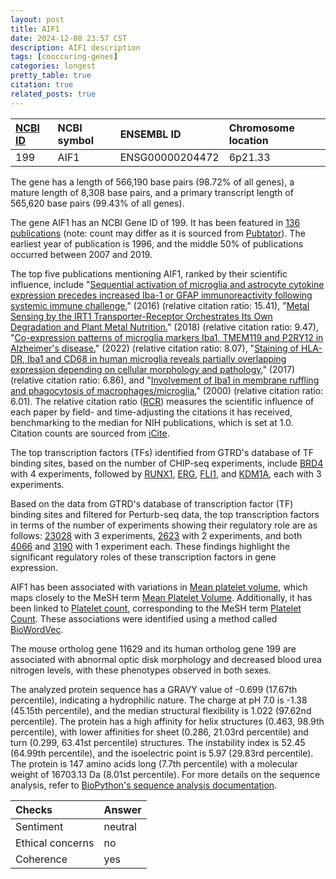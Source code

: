 ```yaml
---
layout: post
title: AIF1
date: 2024-12-08 23:57 CST
description: AIF1 description
tags: [cooccuring-genes]
categories: longest
pretty_table: true
citation: true
related_posts: true
---
```




| [NCBI ID](https://www.ncbi.nlm.nih.gov/gene/199) | NCBI symbol | ENSEMBL ID | Chromosome location |
| :-------- | :------- | :-------- | :------- |
| 199  | AIF1 | ENSG00000204472 | 6p21.33 |



The gene has a length of 566,190 base pairs (98.72% of all genes), a mature length of 8,308 base pairs, and a primary transcript length of 565,620 base pairs (99.43% of all genes).


The gene AIF1 has an NCBI Gene ID of 199. It has been featured in [136 publications](https://pubmed.ncbi.nlm.nih.gov/?term=%22AIF1%22) (note: count may differ as it is sourced from [Pubtator](https://academic.oup.com/nar/article/47/W1/W587/5494727)). The earliest year of publication is 1996, and the middle 50% of publications occurred between 2007 and 2019.


The top five publications mentioning AIF1, ranked by their scientific influence, include "[Sequential activation of microglia and astrocyte cytokine expression precedes increased Iba-1 or GFAP immunoreactivity following systemic immune challenge.](https://pubmed.ncbi.nlm.nih.gov/26470014)" (2016) (relative citation ratio: 15.41), "[Metal Sensing by the IRT1 Transporter-Receptor Orchestrates Its Own Degradation and Plant Metal Nutrition.](https://pubmed.ncbi.nlm.nih.gov/29547723)" (2018) (relative citation ratio: 9.47), "[Co-expression patterns of microglia markers Iba1, TMEM119 and P2RY12 in Alzheimer's disease.](https://pubmed.ncbi.nlm.nih.gov/35247551)" (2022) (relative citation ratio: 8.07), "[Staining of HLA-DR, Iba1 and CD68 in human microglia reveals partially overlapping expression depending on cellular morphology and pathology.](https://pubmed.ncbi.nlm.nih.gov/28601280)" (2017) (relative citation ratio: 6.86), and "[Involvement of Iba1 in membrane ruffling and phagocytosis of macrophages/microglia.](https://pubmed.ncbi.nlm.nih.gov/10934045)" (2000) (relative citation ratio: 6.01). The relative citation ratio ([RCR](https://journals.plos.org/plosbiology/article?id=10.1371/journal.pbio.1002541)) measures the scientific influence of each paper by field- and time-adjusting the citations it has received, benchmarking to the median for NIH publications, which is set at 1.0. Citation counts are sourced from [iCite](https://icite.od.nih.gov).





The top transcription factors (TFs) identified from GTRD's database of TF binding sites, based on the number of CHIP-seq experiments, include [BRD4](https://www.ncbi.nlm.nih.gov/gene/23476) with 4 experiments, followed by [RUNX1](https://www.ncbi.nlm.nih.gov/gene/861), [ERG](https://www.ncbi.nlm.nih.gov/gene/2078), [FLI1](https://www.ncbi.nlm.nih.gov/gene/2313), and [KDM1A](https://www.ncbi.nlm.nih.gov/gene/23028), each with 3 experiments.


Based on the data from GTRD's database of transcription factor (TF) binding sites and filtered for Perturb-seq data, the top transcription factors in terms of the number of experiments showing their regulatory role are as follows: [23028](https://www.ncbi.nlm.nih.gov/gene/23028) with 3 experiments, [2623](https://www.ncbi.nlm.nih.gov/gene/2623) with 2 experiments, and both [4066](https://www.ncbi.nlm.nih.gov/gene/4066) and [3190](https://www.ncbi.nlm.nih.gov/gene/3190) with 1 experiment each. These findings highlight the significant regulatory roles of these transcription factors in gene expression.


AIF1 has been associated with variations in [Mean platelet volume](https://pubmed.ncbi.nlm.nih.gov/32888494), which maps closely to the MeSH term [Mean Platelet Volume](https://meshb.nlm.nih.gov/record/ui?ui=D063847). Additionally, it has been linked to [Platelet count](https://pubmed.ncbi.nlm.nih.gov/32888494), corresponding to the MeSH term [Platelet Count](https://meshb.nlm.nih.gov/record/ui?ui=D010976). These associations were identified using a method called [BioWordVec](https://www.nature.com/articles/s41597-019-0055-0).


The mouse ortholog gene 11629 and its human ortholog gene 199 are associated with abnormal optic disk morphology and decreased blood urea nitrogen levels, with these phenotypes observed in both sexes.


The analyzed protein sequence has a GRAVY value of -0.699 (17.67th percentile), indicating a hydrophilic nature. The charge at pH 7.0 is -1.38 (45.15th percentile), and the median structural flexibility is 1.022 (97.62nd percentile). The protein has a high affinity for helix structures (0.463, 98.9th percentile), with lower affinities for sheet (0.286, 21.03rd percentile) and turn (0.299, 63.41st percentile) structures. The instability index is 52.45 (64.99th percentile), and the isoelectric point is 5.97 (29.83rd percentile). The protein is 147 amino acids long (7.7th percentile) with a molecular weight of 16703.13 Da (8.01st percentile). For more details on the sequence analysis, refer to [BioPython's sequence analysis documentation](https://biopython.org/docs/1.75/api/Bio.SeqUtils.ProtParam.html).



| Checks    | Answer |
| :-------- | :------- |
| Sentiment  | neutral   |
| Ethical concerns | no     |
| Coherence    | yes    |